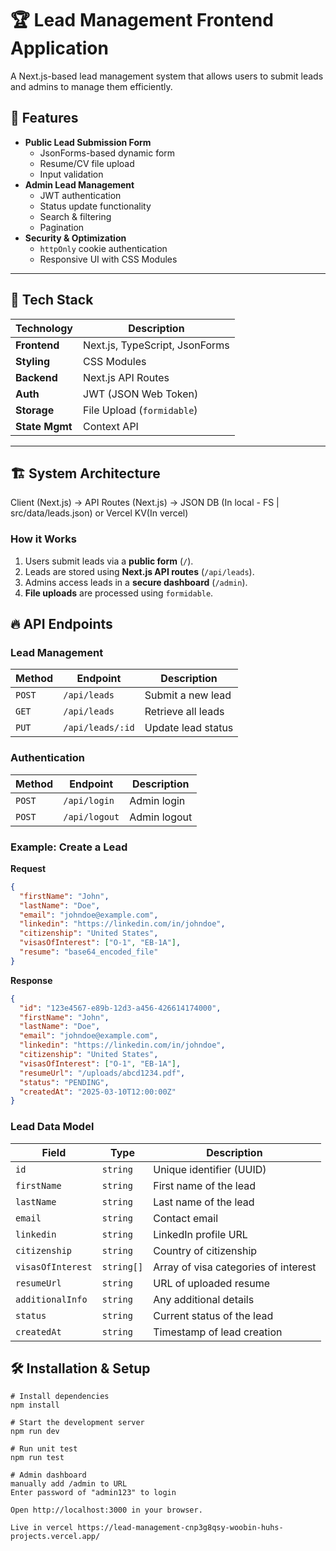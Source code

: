 # 🏆 Lead Management Frontend Application

A Next.js-based lead management system that allows users to submit leads and admins to manage them efficiently.

## 🚀 Features
- **Public Lead Submission Form**
  - JsonForms-based dynamic form  
  - Resume/CV file upload  
  - Input validation  
- **Admin Lead Management**
  - JWT authentication  
  - Status update functionality  
  - Search & filtering  
  - Pagination  
- **Security & Optimization**
  - `httpOnly` cookie authentication  
  - Responsive UI with CSS Modules  

---

## 📌 Tech Stack

| Technology      | Description |
|----------------|-------------|
| **Frontend**   | Next.js, TypeScript, JsonForms |
| **Styling**    | CSS Modules |
| **Backend**    | Next.js API Routes |
| **Auth**       | JWT (JSON Web Token) |
| **Storage**    | File Upload (`formidable`) |
| **State Mgmt** | Context API |

---

## 🏗️ System Architecture
Client (Next.js) -> API Routes (Next.js) -> JSON DB (In local - FS | src/data/leads.json) or Vercel KV(In vercel)

### **How it Works**
1. Users submit leads via a **public form** (`/`).
2. Leads are stored using **Next.js API routes** (`/api/leads`).
3. Admins access leads in a **secure dashboard** (`/admin`).
4. **File uploads** are processed using `formidable`.

## 🔥 API Endpoints

### **Lead Management**
| Method | Endpoint        | Description |
|--------|----------------|-------------|
| `POST` | `/api/leads`   | Submit a new lead |
| `GET`  | `/api/leads`   | Retrieve all leads |
| `PUT`  | `/api/leads/:id` | Update lead status |

### **Authentication**
| Method | Endpoint        | Description |
|--------|----------------|-------------|
| `POST` | `/api/login`   | Admin login |
| `POST` | `/api/logout`  | Admin logout |

### **Example: Create a Lead**
**Request**
```json
{
  "firstName": "John",
  "lastName": "Doe",
  "email": "johndoe@example.com",
  "linkedin": "https://linkedin.com/in/johndoe",
  "citizenship": "United States",
  "visasOfInterest": ["O-1", "EB-1A"],
  "resume": "base64_encoded_file"
}
```

**Response**
```json
{
  "id": "123e4567-e89b-12d3-a456-426614174000",
  "firstName": "John",
  "lastName": "Doe",
  "email": "johndoe@example.com",
  "linkedin": "https://linkedin.com/in/johndoe",
  "citizenship": "United States",
  "visasOfInterest": ["O-1", "EB-1A"],
  "resumeUrl": "/uploads/abcd1234.pdf",
  "status": "PENDING",
  "createdAt": "2025-03-10T12:00:00Z"
}
```

### **Lead Data Model**
| Field | Type | Description |
|--------|------|-------------|
| `id` | `string` | Unique identifier (UUID) |
| `firstName` | `string` | First name of the lead |
| `lastName` | `string` | Last name of the lead |
| `email` | `string` | Contact email |
| `linkedin` | `string` | LinkedIn profile URL |
| `citizenship` | `string` | Country of citizenship |
| `visasOfInterest` | `string[]` | Array of visa categories of interest |
| `resumeUrl` | `string` | URL of uploaded resume |
| `additionalInfo` | `string` | Any additional details |
| `status` | `string`| Current status of the lead |
| `createdAt` | `string` | Timestamp of lead creation |


## 🛠 Installation & Setup

```
# Install dependencies
npm install

# Start the development server
npm run dev

# Run unit test
npm run test

# Admin dashboard
manually add /admin to URL
Enter password of "admin123" to login

Open http://localhost:3000 in your browser.

Live in vercel https://lead-management-cnp3g8qsy-woobin-huhs-projects.vercel.app/
```
